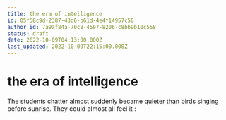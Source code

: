 ```yaml
---
title: the era of intelligence
id: 05f58c9d-2387-43d6-b61d-4e4f14957c50
author_id: 7a9af84a-70c8-4597-8206-c8bb9b10c558
status: draft
date: 2022-10-09T04:13:00.000Z
last_updated: 2022-10-09T22:15:00.000Z
---
```


# the era of intelligence


The students chatter almost suddenly became quieter than birds singing before sunrise. They could almost all feel it : 


